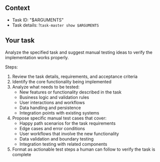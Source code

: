 ## Context

- Task ID: "$ARGUMENTS"
- Task details: !`task-master show $ARGUMENTS`

## Your task

Analyze the specified task and suggest manual testing ideas to verify the implementation works properly.

Steps:
1. Review the task details, requirements, and acceptance criteria
2. Identify the core functionality being implemented
3. Analyze what needs to be tested:
   - New features or functionality described in the task
   - Business logic and validation rules
   - User interactions and workflows
   - Data handling and persistence
   - Integration points with existing systems
4. Propose specific manual test cases that cover:
   - Happy path scenarios for the task requirements
   - Edge cases and error conditions
   - User workflows that involve the new functionality
   - Data validation and boundary testing
   - Integration testing with related components
5. Format as actionable test steps a human can follow to verify the task is complete
